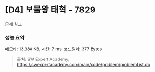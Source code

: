 # [D4] 보물왕 태혁 - 7829 

[문제 링크](https://swexpertacademy.com/main/code/problem/problemDetail.do?contestProbId=AWtInr3auH0DFASy) 

### 성능 요약

메모리: 13,388 KB, 시간: 7 ms, 코드길이: 377 Bytes



> 출처: SW Expert Academy, https://swexpertacademy.com/main/code/problem/problemList.do